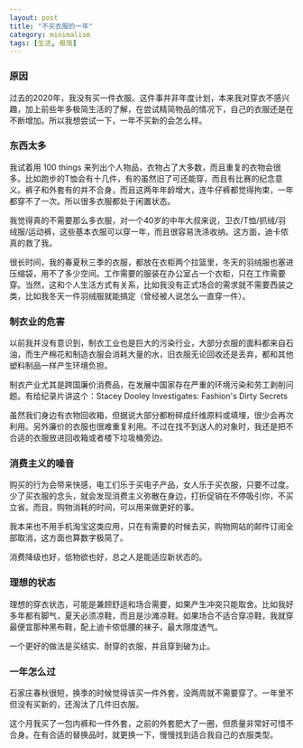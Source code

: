 ```yaml
---
layout: post
title: "不买衣服的一年"
category: minimalism
tags: [生活, 极简]
---
```


### 原因

过去的2020年，我没有买一件衣服。这件事并非年度计划，本来我对穿衣不感兴趣，加上前些年多极简生活的了解，在尝试精简物品的情况下，自己的衣服还是在不断增加。所以我想尝试一下，一年不买新的会怎么样。

### 东西太多

我试着用 100 things 来列出个人物品，衣物占了大多数，而且重复的衣物会很多。比如跑步的T恤会有十几件，有的虽然旧了可还能穿，而且有比赛的纪念意义。裤子和外套有的并不合身，而且这两年年龄增大，连牛仔裤都觉得拘束，一年都穿不了一次。所以很多衣服都处于闲置状态。

我觉得真的不需要那么多衣服，对一个40岁的中年大叔来说，卫衣/T恤/抓绒/羽绒服/运动裤，这些基本衣服可以穿一年，而且很容易洗涤收纳。这方面，迪卡侬真的救了我。

很长时间，我的春夏秋三季的衣服，都放在衣柜两个拉篮里，冬天的羽绒服也塞进压缩袋，用不了多少空间。工作需要的服装在办公室占一个衣柜，只在工作需要穿。当然，这和个人生活方式有关系，比如我没有正式场合的需求就不需要西装之类，比如我冬天一件羽绒服就能搞定（曾经被人说怎么一直穿一件）。

### 制衣业的危害

以前我并没有意识到，制衣工业也是巨大的污染行业，大部分衣服的面料都来自石油，而生产棉花和制造衣服会消耗大量的水，旧衣服无论回收还是丢弃，都和其他塑料制品一样产生环境负担。

制衣产业尤其是跨国廉价消费品，在发展中国家存在严重的环境污染和劳工剥削问题。有给纪录片讲这个：Stacey Dooley Investigates: Fashion's Dirty Secrets

虽然我们身边有衣物回收箱，但据说大部分都粉碎成纤维原料或填埋，很少会再次利用。另外廉价的衣服也很难重复利用。不过在找不到送人的对象时，我还是把不合适的衣服放进回收箱或者楼下垃圾桶旁边。

### 消费主义的噪音

购买的行为会带来快感，电工们乐于买电子产品，女人乐于买衣服，只要不过度。少了买衣服的念头，就会发现消费主义弥散在身边，打折促销在不停吸引你，不买立省。而且，购物消耗的时间，可以用来做更好的事。

我本来也不用手机淘宝这类应用，只在有需要的时候去买，购物网站的邮件订阅全部取消，这方面也算数字极简了。

消费降级也好，低物欲也好，总之人是能适应新状态的。

### 理想的状态

理想的穿衣状态，可能是兼顾舒适和场合需要，如果产生冲突只能取舍。比如我好多年都有脚气，夏天必须凉鞋，而且是沙滩凉鞋。如果场合不适合穿凉鞋，我就穿最便宜那种黑布鞋，配上迪卡侬低腰的袜子，最大限度透气。

一个更好的做法是买结实、耐穿的衣服，并且穿到破为止。


### 一年怎么过

石家庄春秋很短，换季的时候觉得该买一件外套，没两周就不需要穿了。一年里不但没有买新的，还淘汰了几件旧衣服。

这个月我买了一包内裤和一件外套，之前的外套肥大了一圈，但质量非常好可惜不合身。在有合适的替换品时，就更换一下，慢慢找到适合我自己的衣服类型。

